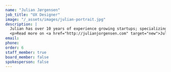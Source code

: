 ```yaml
---
name: "Julian Jørgensen"
job_title: "UX Designer"
image: "/_assets/images/julian-portrait.jpg"
description: |
  Julian has over 10 years of experience growing startups; specializing in marketing, web development and e-commerce. He thrills to creatively communicate the essence of CorePath Robotics.
  <p>Read more on <a href="http://julianjorgensen.com" target="new">JulianJorgensen.com</a></p>
email:
phone: 
order: 6
staff_member: true
board_member: false
spokesperson: false
---
```

